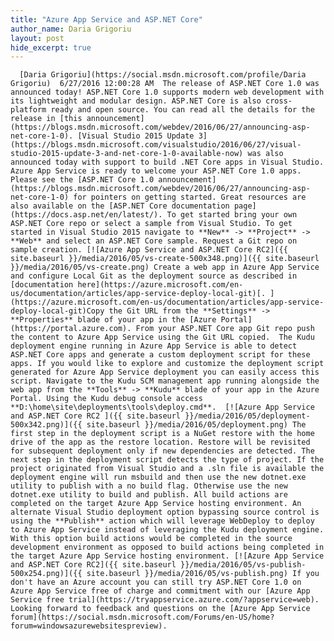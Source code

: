 ```yaml
---
title: "Azure App Service and ASP.NET Core"
author_name: Daria Grigoriu
layout: post
hide_excerpt: true
---
```

      [Daria Grigoriu](https://social.msdn.microsoft.com/profile/Daria Grigoriu)  6/27/2016 12:00:28 AM  The release of ASP.NET Core 1.0 was announced today! ASP.NET Core 1.0 supports modern web development with its lightweight and modular design. ASP.NET Core is also cross-platform ready and open source. You can read all the details for the release in [this announcement](https://blogs.msdn.microsoft.com/webdev/2016/06/27/announcing-asp-net-core-1-0). [Visual Studio 2015 Update 3](https://blogs.msdn.microsoft.com/visualstudio/2016/06/27/visual-studio-2015-update-3-and-net-core-1-0-available-now) was also announced today with support to build .NET Core apps in Visual Studio. Azure App Service is ready to welcome your ASP.NET Core 1.0 apps. Please see the [ASP.NET Core 1.0 announcement](https://blogs.msdn.microsoft.com/webdev/2016/06/27/announcing-asp-net-core-1-0) for pointers on getting started. Great resources are also available on the [ASP.NET Core documentation page](https://docs.asp.net/en/latest/). To get started bring your own ASP.NET Core repo or select a sample from Visual Studio. To get started in Visual Studio 2015 navigate to **New** -> **Project** -> **Web** and select an ASP.NET Core sample. Request a Git repo on sample creation. [![Azure App Service and ASP.NET Core RC2]({{ site.baseurl }}/media/2016/05/vs-create-500x348.png)]({{ site.baseurl }}/media/2016/05/vs-create.png) Create a web app in Azure App Service and configure Local Git as the deployment source as described in [documentation here](https://azure.microsoft.com/en-us/documentation/articles/app-service-deploy-local-git)[. ](https://azure.microsoft.com/en-us/documentation/articles/app-service-deploy-local-git)Copy the Git URL from the **Settings** -> **Properties** blade of your app in the [Azure Portal](https://portal.azure.com). From your ASP.NET Core app Git repo push the content to Azure App Service using the Git URL copied.  The Kudu deployment engine running in Azure App Service is able to detect ASP.NET Core apps and generate a custom deployment script for these apps. If you would like to explore and customize the deployment script generated for Azure App Service deployment you can easily access this script. Navigate to the Kudu SCM management app running alongside the web app from the **Tools** -> **Kudu** blade of your app in the Azure Portal. Using the Kudu debug console access **D:\home\site\deployments\tools\deploy.cmd**.  [![Azure App Service and ASP.NET Core RC2 ]({{ site.baseurl }}/media/2016/05/deployment-500x342.png)]({{ site.baseurl }}/media/2016/05/deployment.png) The first step in the deployment script is a NuGet restore with the home drive of the app as the restore location. Restore will be revisited for subsequent deployment only if new dependencies are detected. The next step in the deployment script detects the type of project. If the project originated from Visual Studio and a .sln file is available the deployment engine will run msbuild and then use the new dotnet.exe utility to publish with a no build flag. Otherwise use the new dotnet.exe utility to build and publish. All build actions are completed on the target Azure App Service hosting environment. An alternate Visual Studio deployment option bypassing source control is using the **Publish** action which will leverage WebDeploy to deploy to Azure App Service instead of leveraging the Kudu deployment engine. With this option build actions would be completed in the source development environment as opposed to build actions being completed in the target Azure App Service hosting environment. [![Azure App Service and ASP.NET Core RC2]({{ site.baseurl }}/media/2016/05/vs-publish-500x254.png)]({{ site.baseurl }}/media/2016/05/vs-publish.png) If you don't have an Azure account you can still try ASP.NET Core 1.0 on Azure App Service free of charge and commitment with our [Azure App Service free trial](https://tryappservice.azure.com/?appservice=web).  Looking forward to feedback and questions on the [Azure App Service forum](https://social.msdn.microsoft.com/Forums/en-US/home?forum=windowsazurewebsitespreview).      